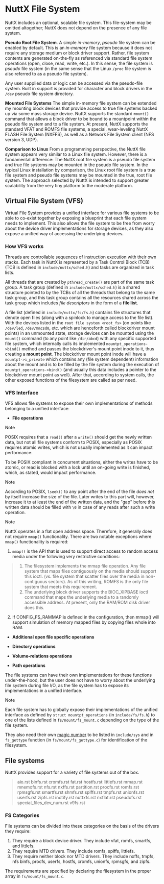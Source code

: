 # NuttX File System

NuttX includes an optional, scalable file system. This file-system may
be omitted altogether; NuttX does not depend on the presence of any file
system.

**Pseudo Root File System**. A simple *in-memory*, *pseudo* file system
can be enabled by default. This is an *in-memory* file system because it
does not require any storage medium or block driver support. Rather,
file system contents are generated on-the-fly as referenced via standard
file system operations (open, close, read, write, etc.). In this sense,
the file system is *pseudo* file system (in the same sense that the
Linux `/proc` file system is also referred to as a pseudo file system).

Any user supplied data or logic can be accessed via the pseudo-file
system. Built in support is provided for character and block drivers in
the `/dev` pseudo file system directory.

**Mounted File Systems** The simple in-memory file system can be
extended my mounting block devices that provide access to true file
systems backed up via some mass storage device. NuttX supports the
standard `mount()` command that allows a block driver to be bound to a
mountpoint within the pseudo file system and to a file system. At
present, NuttX supports the standard VFAT and ROMFS file systems, a
special, wear-leveling NuttX FLASH File System (NXFFS), as well as a
Network File System client (NFS version 3, UDP).

**Comparison to Linux** From a programming perspective, the NuttX file
system appears very similar to a Linux file system. However, there is a
fundamental difference: The NuttX root file system is a pseudo file
system and true file systems may be mounted in the pseudo file system.
In the typical Linux installation by comparison, the Linux root file
system is a true file system and pseudo file systems may be mounted in
the true, root file system. The approach selected by NuttX is intended
to support greater scalability from the very tiny platform to the
moderate platform.

## Virtual File System (VFS)

Virtual File System provides a unified interface for various file
systems to be able to co-exist together by exposing a blueprint that
each file system needs to implement. This also allows the file system to
be free from worry about the device driver implementations for storage
devices, as they also expose a unified way of accessing the underlying
devices.

### How VFS works

Threads are controllable sequences of instruction execution with their
own stacks. Each task in NuttX is represented by a Task Control Block
(TCB) (TCB is defined in `include/nuttx/sched.h`) and tasks are
organized in task lists.

All threads that are created by `pthread_create()` are part of the same
task group. A task group (defined in `include/nuttx/sched.h`) is a
shared structure pointed to by the TCBs of all the threads that belong
to the same task group, and this task group contains all the resources
shared across the task group which includes *file descriptors* in the
form of a **file list**.

A file list (defined in `include/nuttx/fs/fs.h`) contains file
structures that denote open files (along with a spinlock to manage
access to the file list). With the devices listed in the `root file
system <root_fs>` (on points like `/dev/led`, `/dev/mmcsd0`, etc. which
are henceforth called blockdriver mount points) in an unmounted state,
storage devices can be mounted using the `mount()` command (to any point
like `/dir/abcd`) with any specific supported file system, which
internally calls its implemented `mountpt_operations->bind()` method and
passes the blockdriver's mount point inode to it, thus creating a
**mount point**. The blockdriver mount point inode will have a
`mountpt->i_private` which contains any (file system dependent)
information about the mount and is to be filled by the file system
during the execution of `mountpt_operations->bind()` (and usually this
data includes a pointer to the blockdriver mount point as well). After
that, according to system calls, the other exposed functions of the
filesystem are called as per need.

### VFS Interface

VFS allows file systems to expose their own implementations of methods
belonging to a unified interface:

  - **File operations**

<div class="note">

<div class="title">

Note

</div>

POSIX requires that a `read()` after a `write()` should get the newly
written data, but not all file systems conform to POSIX, especially as
POSIX requires atomic writes, which is not usually implemented as it can
impact performance.

To be POSIX compliant in concurrent situations, either the writes have
to be atomic, or read is blocked with a lock until an on-going write is
finished, which, as stated, would impact performance.

</div>

<div class="note">

<div class="title">

Note

</div>

According to POSIX, `lseek()` to any point after the end of the file
*does not* by itself increase the size of the file. Later writes to this
part will, however, increase it to at least the end of the written data,
and the "gap" before this written data should be filled with `\0` in
case of any reads after such a write operation.

</div>

<div class="note">

<div class="title">

Note

</div>

NuttX operates in a flat open address space. Therefore, it generally
does not require `mmap()` functionality. There are two notable
exceptions where `mmap()` functionality is required:

1.  `mmap()` is the API that is used to support direct access to random
    access media under the following very restrictive conditions:

> 1.  The filesystem implements the mmap file operation. Any file system
>     that maps files contiguously on the media should support this
>     ioctl. (vs. file system that scatter files over the media in
>     non-contiguous sectors). As of this writing, ROMFS is the only
>     file system that meets this requirement.
> 2.  The underlying block driver supports the BIOC\_XIPBASE ioctl
>     command that maps the underlying media to a randomly accessible
>     address. At present, only the RAM/ROM disk driver does this.

2.  If CONFIG\_FS\_RAMMAP is defined in the configuration, then mmap()
    will support simulation of memory mapped files by copying files
    whole into RAM.

</div>

  - **Additional open file specific operations**

<!-- end list -->

  - **Directory operations**

<!-- end list -->

  - **Volume-relations operations**

<!-- end list -->

  - **Path operations**

The file systems can have their own implementations for these functions
under-the-hood, but the user does not have to worry about the underlying
file system during file I/O, as the file system has to expose its
implementations in a unified interface.

<div class="note">

<div class="title">

Note

</div>

Each file system has to globally expose their implementations of the
unified interface as defined by `struct mountpt_operations` (in
`include/fs/fs.h`) to one of the lists defined in `fs/mount/fs_mount.c`
depending on the type of the file system.

They also need their own [magic
number](https://en.wikipedia.org/wiki/Magic_number_\(programming\)) to
be listed in `include/sys` and in `fs_gettype` function (in
`fs/mount/fs_gettype.c`) for identification of the filesystem.

</div>

## File systems

NuttX provides support for a variety of file systems out of the box.

> aio.rst binfs.rst cromfs.rst fat.rst hostfs.rst littlefs.rst mmap.rst
> mnemofs.rst nfs.rst nxffs.rst partition.rst procfs.rst romfs.rst
> rpmsgfs.rst smartfs.rst shmfs.rst spiffs.rst tmpfs.rst unionfs.rst
> userfs.rst zipfs.rst inotify.rst nuttxfs.rst nxflat.rst pseudofs.rst
> special\_files\_dev\_num.rst v9fs.rst

### FS Categories

File systems can be divided into these categories on the basis of the
drivers they require:

1.  They require a block device driver. They include vfat, romfs,
    smartfs, and littlefs.
2.  They require MTD drivers. They include romfs, spiffs, littlefs.
3.  They require neither block nor MTD drivers. They include nxffs,
    tmpfs, nfs binfs, procfs, userfs, hostfs, cromfs, unionfs, rpmsgfs,
    and zipfs.

The requirements are specified by declaring the filesystem in the proper
array in `fs/mount/fs_mount.c`.
